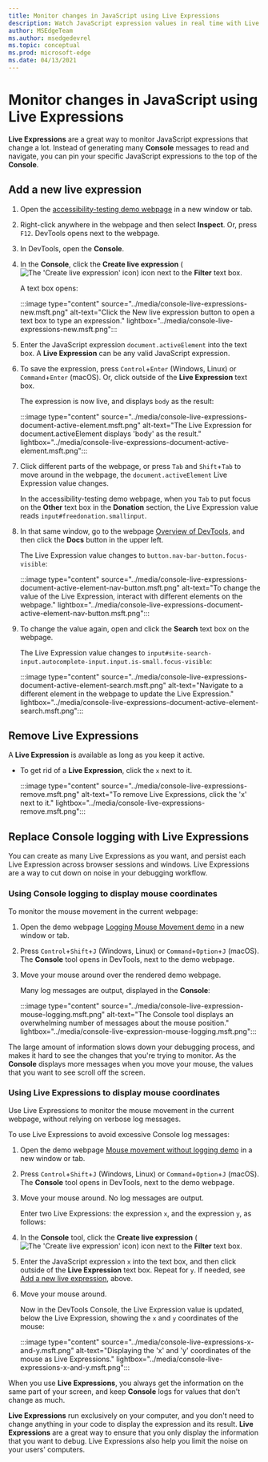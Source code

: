 ```yaml
---
title: Monitor changes in JavaScript using Live Expressions
description: Watch JavaScript expression values in real time with Live Expressions.  If you find yourself typing the same JavaScript expressions into the Console tool repeatedly, try Live Expressions instead.
author: MSEdgeTeam
ms.author: msedgedevrel
ms.topic: conceptual
ms.prod: microsoft-edge
ms.date: 04/13/2021
---
```

# Monitor changes in JavaScript using Live Expressions

<!-- very short article in other repo:
Watch JavaScript values in real-time with Live Expressions -->

**Live Expressions** are a great way to monitor JavaScript expressions that change a lot.  Instead of generating many **Console** messages to read and navigate, you can pin your specific JavaScript expressions to the top of the **Console**.


<!-- ====================================================================== -->
## Add a new live expression


1. Open the [accessibility-testing demo webpage](https://microsoftedge.github.io/Demos/devtools-a11y-testing/) in a new window or tab.

1. Right-click anywhere in the webpage and then select **Inspect**.  Or, press `F12`.  DevTools opens next to the webpage.

1. In DevTools, open the **Console**.

1. In the **Console**, click the **Create live expression** (![The 'Create live expression' icon](../media/create-live-expression-light-mode.png)) icon next to the **Filter** text box.

   A text box opens:

   :::image type="content" source="../media/console-live-expressions-new.msft.png" alt-text="Click the New live expression button to open a text box to type an expression." lightbox="../media/console-live-expressions-new.msft.png":::

1. Enter the JavaScript expression `document.activeElement` into the text box.  A **Live Expression** can be any valid JavaScript expression.

1. To save the expression, press `Control`+`Enter` (Windows, Linux) or `Command`+`Enter` (macOS).  Or, click outside of the **Live Expression** text box.

   The expression is now live, and displays `body` as the result:

   <!-- update the captures, they assume that you're not reading the present article or accessibility demo page, but are reading the Dev Tools Overview article: -->

   :::image type="content" source="../media/console-live-expressions-document-active-element.msft.png" alt-text="The Live Expression for document.activeElement displays 'body' as the result." lightbox="../media/console-live-expressions-document-active-element.msft.png":::

1. Click different parts of the webpage, or press `Tab` and `Shift`+`Tab` to move around in the webpage, the `document.activeElement` Live Expression value changes.

   In the accessibility-testing demo webpage, when you `Tab` to put focus on the **Other** text box in the **Donation** section, the Live Expression value reads `input#freedonation.smallinput`.

   <!-- revise the step & the capture after it: -->

1. In that same window, go to the webpage [Overview of DevTools](../overview.md), and then click the **Docs** button in the upper left.

   The Live Expression value changes to `button.nav-bar-button.focus-visible`:

   :::image type="content" source="../media/console-live-expressions-document-active-element-nav-button.msft.png" alt-text="To change the value of the Live Expression, interact with different elements on the webpage." lightbox="../media/console-live-expressions-document-active-element-nav-button.msft.png":::

1. To change the value again, open and click the **Search** text box on the webpage.

   The Live Expression value changes to `input#site-search-input.autocomplete-input.input.is-small.focus-visible`:

   :::image type="content" source="../media/console-live-expressions-document-active-element-search.msft.png" alt-text="Navigate to a different element in the webpage to update the Live Expression." lightbox="../media/console-live-expressions-document-active-element-search.msft.png":::


<!-- ====================================================================== -->
## Remove Live Expressions

A **Live Expression** is available as long as you keep it active.

*  To get rid of a **Live Expression**, click the `x` next to it.

   :::image type="content" source="../media/console-live-expressions-remove.msft.png" alt-text="To remove Live Expressions, click the 'x' next to it." lightbox="../media/console-live-expressions-remove.msft.png":::


<!-- ====================================================================== -->
## Replace Console logging with Live Expressions

You can create as many Live Expressions as you want, and persist each Live Expression across browser sessions and windows.  Live Expressions are a way to cut down on noise in your debugging workflow.


### Using Console logging to display mouse coordinates

To monitor the mouse movement in the current webpage:

1. Open the demo webpage [Logging Mouse Movement demo](https://microsoftedge.github.io/Demos/devtools-console/mousemove.html) in a new window or tab.

1. Press `Control`+`Shift`+`J` (Windows, Linux) or `Command`+`Option`+`J` (macOS).  The **Console** tool opens in DevTools, next to the demo webpage.

1. Move your mouse around over the rendered demo webpage.

   Many log messages are output, displayed in the **Console**:

   :::image type="content" source="../media/console-live-expression-mouse-logging.msft.png" alt-text="The Console tool displays an overwhelming number of messages about the mouse position." lightbox="../media/console-live-expression-mouse-logging.msft.png":::

The large amount of information slows down your debugging process, and makes it hard to see the changes that you're trying to monitor.  As the **Console** displays more messages when you move your mouse, the values that you want to see scroll off the screen.


### Using Live Expressions to display mouse coordinates

Use Live Expressions to monitor the mouse movement in the current webpage, without relying on verbose log messages.

To use Live Expressions to avoid excessive Console log messages:

1. Open the demo webpage [Mouse movement without logging demo](https://microsoftedge.github.io/Demos/devtools-console/mousemove-no-log.html) in a new window or tab.

1. Press `Control`+`Shift`+`J` (Windows, Linux) or `Command`+`Option`+`J` (macOS).  The **Console** tool opens in DevTools, next to the demo webpage.

1. Move your mouse around.  No log messages are output.

   Enter two Live Expressions: the expression `x`, and the expression `y`, as follows:

1. In the **Console** tool, click the **Create live expression** (![The 'Create live expression' icon](../media/create-live-expression-light-mode.png)) icon next to the **Filter** text box.

1. Enter the JavaScript expression `x` into the text box, and then click outside of the **Live Expression** text box.  Repeat for `y`.  If needed, see [Add a new live expression](#add-a-new-live-expression), above.

1. Move your mouse around.

   Now in the DevTools Console, the Live Expression value is updated, below the Live Expression, showing the `x` and `y` coordinates of the mouse:

   :::image type="content" source="../media/console-live-expressions-x-and-y.msft.png" alt-text="Displaying the 'x' and 'y' coordinates of the mouse as Live Expressions." lightbox="../media/console-live-expressions-x-and-y.msft.png":::

When you use **Live Expressions**, you always get the information on the same part of your screen, and keep **Console** logs for values that don't change as much.

**Live Expressions** run exclusively on your computer, and you don't need to change anything in your code to display the expression and its result.  **Live Expressions** are a great way to ensure that you only display the information that you want to debug.  Live Expressions also help you limit the noise on your users' computers.
